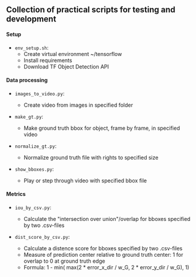 ## Collection of practical scripts for testing and development
#### Setup
  - `env_setup.sh`:    
    - Create virtual environment ~/tensorflow
    - Install requirements
    - Download TF Object Detection API

#### Data processing
  - `images_to_video.py`:    
    - Create video from images in specified folder    

  - `make_gt.py`:
    - Make ground truth bbox for object, frame by frame, in specified video

  - `normalize_gt.py`:
    - Normalize ground truth file with rights to specified size

  - `show_bboxes.py`:
    - Play or step through video with specified bbox file

#### Metrics
  - `iou_by_csv.py`: 
    - Calculate the "intersection over union"/overlap for bboxes specified by two .csv-files
  
  - `dist_score_by_csv.py`:
    - Calculate a distence score for bboxes specified by two .csv-files
    - Measure of prediction center relative to ground truth center: 1 for overlap to 0 at ground truth edge
    - Formula: 1 - min( max(2 * error_x_dir / w_G, 2 * error_y_dir / w_G), 1)
